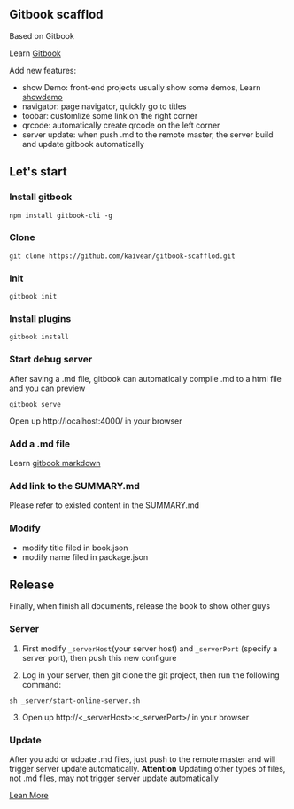 ## Gitbook scafflod
Based on Gitbook

Learn [Gitbook](http://toolchain.gitbook.com/pages.html)

Add new features:
* show Demo: front-end projects usually show some demos, Learn [showdemo](https://www.npmjs.com/package/gitbook-plugin-demoshow)
* navigator: page navigator, quickly go to titles
* toobar: customlize some link on the right corner
* qrcode: automatically create qrcode on the left corner
* server update: when push .md to the remote master, the server build and update gitbook automatically

## Let's start

### Install gitbook

    npm install gitbook-cli -g

### Clone

    git clone https://github.com/kaivean/gitbook-scafflod.git

### Init

    gitbook init

### Install plugins

    gitbook install

### Start debug server
After saving a .md file, gitbook can automatically compile .md to a html file and you can preview

    gitbook serve

Open up http://localhost:4000/ in your browser

### Add a .md file
Learn [gitbook markdown](http://toolchain.gitbook.com/syntax/markdown.html)

### Add link to the SUMMARY.md
Please refer to existed content in the SUMMARY.md

### Modify
* modify title filed in book.json
* modify name filed in package.json

## Release
Finally, when finish all documents, release the book to show other guys

### Server
1. First modify `_serverHost`(your server host) and `_serverPort` (specify a server port),  then push this new configure

2. Log in your server, then git clone the git project, then run the following command:


```
sh _server/start-online-server.sh
```

3. Open up http://<_serverHost>:<_serverPort>/ in your browser

### Update
After you add or udpate .md files, just push to the remote master and will trigger server update automatically.
**Attention** Updating other types of files, not .md files, may not trigger server update automatically

[Lean More](./myproject/basic.md)
